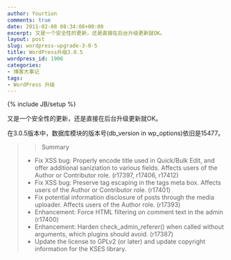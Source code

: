 ```yaml
---
author: Yourtion
comments: true
date: 2011-02-08 08:34:08+00:00
excerpt: 又是一个安全性的更新，还是直接在后台升级更新就OK。
layout: post
slug: wordpress-upgrade-3-0-5
title: WordPress升级3.0.5
wordpress_id: 1906
categories:
- 博客大事记
tags:
- WordPress 升级
---
```

{% include JB/setup %}

又是一个安全性的更新，还是直接在后台升级更新就OK。

在3.0.5版本中，数据库模块的版本号(db_version in wp_options)依旧是15477。


<blockquote>

> 
> Summary
* Fix XSS bug: Properly encode title used in Quick/Bulk Edit, and offer additional saniziation to various fields. Affects users of the Author or Contributor role. (r17397, r17406, r17412)
* Fix XSS bug: Preserve tag escaping in the tags meta box. Affects users of the Author or Contributor role. (r17401)
* Fix potential information disclosure of posts through the media uploader. Affects users of the Author role. (r17393)
* Enhancement: Force HTML filtering on comment text in the admin (r17400)
* Enhancement: Harden check_admin_referer() when called without arguments, which plugins should avoid. (r17387)
* Update the license to GPLv2 (or later) and update copyright information for the KSES library.
> 
> </blockquote>

